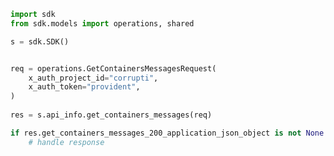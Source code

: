 <!-- Start SDK Example Usage -->
```python
import sdk
from sdk.models import operations, shared

s = sdk.SDK()


req = operations.GetContainersMessagesRequest(
    x_auth_project_id="corrupti",
    x_auth_token="provident",
)
    
res = s.api_info.get_containers_messages(req)

if res.get_containers_messages_200_application_json_object is not None:
    # handle response
```
<!-- End SDK Example Usage -->